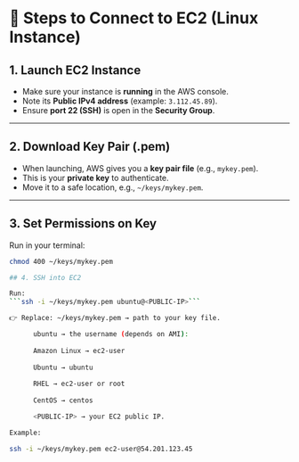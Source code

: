 # 🔹 Steps to Connect to EC2 (Linux Instance)

## 1. Launch EC2 Instance
- Make sure your instance is **running** in the AWS console.  
- Note its **Public IPv4 address** (example: `3.112.45.89`).  
- Ensure **port 22 (SSH)** is open in the **Security Group**.  

---

## 2. Download Key Pair (.pem)
- When launching, AWS gives you a **key pair file** (e.g., `mykey.pem`).  
- This is your **private key** to authenticate.  
- Move it to a safe location, e.g., `~/keys/mykey.pem`.  

---

## 3. Set Permissions on Key
Run in your terminal:
```bash
chmod 400 ~/keys/mykey.pem

## 4. SSH into EC2

Run:
```ssh -i ~/keys/mykey.pem ubuntu@<PUBLIC-IP>```

👉 Replace: ~/keys/mykey.pem → path to your key file.

      ubuntu → the username (depends on AMI):
      
      Amazon Linux → ec2-user
      
      Ubuntu → ubuntu
      
      RHEL → ec2-user or root
      
      CentOS → centos

      <PUBLIC-IP> → your EC2 public IP.

Example:

ssh -i ~/keys/mykey.pem ec2-user@54.201.123.45
